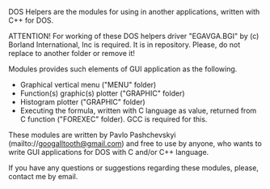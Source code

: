 DOS Helpers are the modules for using in another applications, written with C++ for DOS.

ATTENTION! For working of these DOS helpers driver "EGAVGA.BGI" by (c) Borland International, Inc is required. It is in repository. Please, do not replace to another folder or remove it!

Modules provides such elements of GUI application as the following.

 - Graphical vertical menu ("MENU" folder)
 - Function(s) graphic(s) plotter ("GRAPHIC" folder)
 - Histogram plotter ("GRAPHIC" folder)
 - Executing the formula, written with C language as value, returned from C function ("FOREXEC" folder). GCC is required for this.

These modules are written by Pavlo Pashchevskyi (mailto://googalltooth@gmail.com) and free to use by anyone, who wants to write GUI applications for DOS with C and/or C++ language.

If you have any questions or suggestions regarding these modules, please, contact me by email.